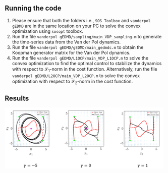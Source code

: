 ## Running the code
1. Please ensure that both the folders i.e., `SOS Toolbox` and `vanderpol gEDMD` are in the same location on your PC to solve the convex optimization using `sosopt` toolbox.
2. Run the file `vanderpol gEDMD/sampling/main_VDP_sampling.m` to generate the time-series data from the Van der Pol dynamics.
3. Run the file `vanderpol gEDMD/gEDMD/main_gedmdc.m` to obtain the Koopman generator matrix for the Van der Pol dynamics.
4. Run the file `vanderpol gEDMD/L1OCP/main_VDP_L1OCP.m` to solve the convex optimization to find the optimal control to stabilize the dynamics with respect to $`\mathcal{L}_1`$-norm in the cost function. Alternatively, run the file `vanderpol gEDMD/L2OCP/main_VDP_L2OCP.m` to solve the convex optimization with respect to $`\mathcal{L}_2`$-norm in the cost function.

## Results

<p align="center">
<img src="../figures/VDP_results.PNG" width="1000">
</p>

